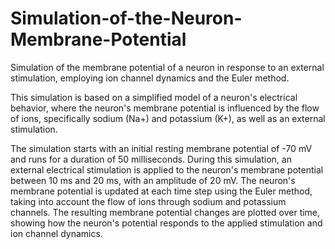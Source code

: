# Simulation-of-the-Neuron-Membrane-Potential
Simulation of the membrane potential of a neuron in response to an external stimulation, employing ion channel dynamics and the Euler method.

This simulation is based on a simplified model of a neuron's electrical behavior, where the neuron's membrane potential is influenced by the flow of ions, specifically sodium (Na+) and potassium (K+), as well as an external stimulation. 

The simulation starts with an initial resting membrane potential of -70 mV and runs for a duration of 50 milliseconds. During this simulation, an external electrical stimulation is applied to the neuron's membrane potential between 10 ms and 20 ms, with an amplitude of 20 mV. The neuron's membrane potential is updated at each time step using the Euler method, taking into account the flow of ions through sodium and potassium channels. The resulting membrane potential changes are plotted over time, showing how the neuron's potential responds to the applied stimulation and ion channel dynamics. 
